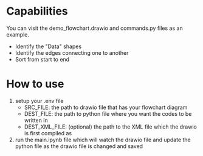 # Capabilities
You can visit the demo_flowchart.drawio and commands.py files as an example.
- Identify the "Data" shapes
- Identify the edges connecting one to another
- Sort from start to end
# How to use
1. setup your .env file
    - SRC_FILE: the path to drawio file that has your flowchart diagram
    - DEST_FILE: the path to python file where you want the codes to be written in
    - DEST_XML_FILE: (optional) the path to the XML file which the drawio is first compiled as
2. run the main.ipynb file which will watch the drawio file and update the python file as the drawio file is changed and saved